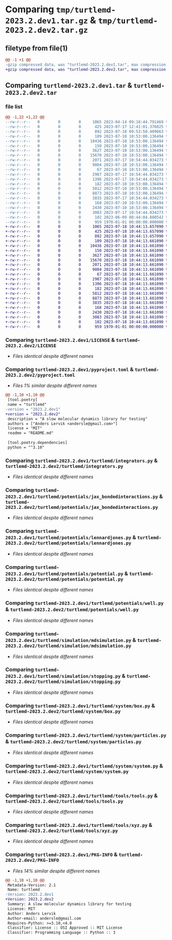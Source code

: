 # Comparing `tmp/turtlemd-2023.2.dev1.tar.gz` & `tmp/turtlemd-2023.2.dev2.tar.gz`

## filetype from file(1)

```diff
@@ -1 +1 @@
-gzip compressed data, was "turtlemd-2023.2.dev1.tar", max compression
+gzip compressed data, was "turtlemd-2023.2.dev2.tar", max compression
```

## Comparing `turtlemd-2023.2.dev1.tar` & `turtlemd-2023.2.dev2.tar`

### file list

```diff
@@ -1,22 +1,22 @@
--rw-r--r--   0        0        0     1065 2023-04-14 09:18:44.791469 turtlemd-2023.2.dev1/LICENSE
--rw-r--r--   0        0        0      425 2023-07-17 12:41:01.376025 turtlemd-2023.2.dev1/README.md
--rw-r--r--   0        0        0      892 2023-07-18 09:53:50.409663 turtlemd-2023.2.dev1/pyproject.toml
--rw-r--r--   0        0        0      109 2023-07-10 10:53:00.136494 turtlemd-2023.2.dev1/turtlemd/__init__.py
--rw-r--r--   0        0        0    10436 2023-07-10 10:53:00.136494 turtlemd-2023.2.dev1/turtlemd/integrators.py
--rw-r--r--   0        0        0      150 2023-07-10 10:53:00.136494 turtlemd-2023.2.dev1/turtlemd/potentials/__init__.py
--rw-r--r--   0        0        0     3627 2023-07-10 10:53:00.136494 turtlemd-2023.2.dev1/turtlemd/potentials/jax_bondedinteractions.py
--rw-r--r--   0        0        0    15670 2023-07-10 10:53:00.136494 turtlemd-2023.2.dev1/turtlemd/potentials/lennardjones.py
--rw-r--r--   0        0        0     2071 2023-07-17 10:54:44.034273 turtlemd-2023.2.dev1/turtlemd/potentials/potential.py
--rw-r--r--   0        0        0     9804 2023-07-10 10:53:00.136494 turtlemd-2023.2.dev1/turtlemd/potentials/well.py
--rw-r--r--   0        0        0       67 2023-07-10 10:53:00.136494 turtlemd-2023.2.dev1/turtlemd/simulation/__init__.py
--rw-r--r--   0        0        0     2987 2023-07-17 10:54:44.034273 turtlemd-2023.2.dev1/turtlemd/simulation/mdsimulation.py
--rw-r--r--   0        0        0     1396 2023-07-17 10:54:44.034273 turtlemd-2023.2.dev1/turtlemd/simulation/stopping.py
--rw-r--r--   0        0        0      182 2023-07-10 10:53:00.136494 turtlemd-2023.2.dev1/turtlemd/system/__init__.py
--rw-r--r--   0        0        0     5812 2023-07-10 10:53:00.136494 turtlemd-2023.2.dev1/turtlemd/system/box.py
--rw-r--r--   0        0        0     8873 2023-07-10 10:53:00.136494 turtlemd-2023.2.dev1/turtlemd/system/particles.py
--rw-r--r--   0        0        0     3835 2023-07-17 10:54:44.034273 turtlemd-2023.2.dev1/turtlemd/system/system.py
--rw-r--r--   0        0        0      168 2023-07-10 10:53:00.136494 turtlemd-2023.2.dev1/turtlemd/tools/__init__.py
--rw-r--r--   0        0        0     2430 2023-07-10 10:53:00.136494 turtlemd-2023.2.dev1/turtlemd/tools/tools.py
--rw-r--r--   0        0        0     3083 2023-07-17 10:54:44.034273 turtlemd-2023.2.dev1/turtlemd/tools/xyz.py
--rw-r--r--   0        0        0      102 2023-06-09 08:44:04.880542 turtlemd-2023.2.dev1/turtlemd/version.py
--rw-r--r--   0        0        0      959 1970-01-01 00:00:00.000000 turtlemd-2023.2.dev1/PKG-INFO
+-rw-r--r--   0        0        0     1065 2023-07-18 10:44:13.657090 turtlemd-2023.2.dev2/LICENSE
+-rw-r--r--   0        0        0      425 2023-07-18 10:44:13.657090 turtlemd-2023.2.dev2/README.md
+-rw-r--r--   0        0        0      892 2023-07-18 10:44:13.657090 turtlemd-2023.2.dev2/pyproject.toml
+-rw-r--r--   0        0        0      109 2023-07-18 10:44:13.661090 turtlemd-2023.2.dev2/turtlemd/__init__.py
+-rw-r--r--   0        0        0    10436 2023-07-18 10:44:13.661090 turtlemd-2023.2.dev2/turtlemd/integrators.py
+-rw-r--r--   0        0        0      150 2023-07-18 10:44:13.661090 turtlemd-2023.2.dev2/turtlemd/potentials/__init__.py
+-rw-r--r--   0        0        0     3627 2023-07-18 10:44:13.661090 turtlemd-2023.2.dev2/turtlemd/potentials/jax_bondedinteractions.py
+-rw-r--r--   0        0        0    15670 2023-07-18 10:44:13.661090 turtlemd-2023.2.dev2/turtlemd/potentials/lennardjones.py
+-rw-r--r--   0        0        0     2071 2023-07-18 10:44:13.661090 turtlemd-2023.2.dev2/turtlemd/potentials/potential.py
+-rw-r--r--   0        0        0     9804 2023-07-18 10:44:13.661090 turtlemd-2023.2.dev2/turtlemd/potentials/well.py
+-rw-r--r--   0        0        0       67 2023-07-18 10:44:13.661090 turtlemd-2023.2.dev2/turtlemd/simulation/__init__.py
+-rw-r--r--   0        0        0     2987 2023-07-18 10:44:13.661090 turtlemd-2023.2.dev2/turtlemd/simulation/mdsimulation.py
+-rw-r--r--   0        0        0     1396 2023-07-18 10:44:13.661090 turtlemd-2023.2.dev2/turtlemd/simulation/stopping.py
+-rw-r--r--   0        0        0      182 2023-07-18 10:44:13.661090 turtlemd-2023.2.dev2/turtlemd/system/__init__.py
+-rw-r--r--   0        0        0     5812 2023-07-18 10:44:13.661090 turtlemd-2023.2.dev2/turtlemd/system/box.py
+-rw-r--r--   0        0        0     8873 2023-07-18 10:44:13.661090 turtlemd-2023.2.dev2/turtlemd/system/particles.py
+-rw-r--r--   0        0        0     3835 2023-07-18 10:44:13.661090 turtlemd-2023.2.dev2/turtlemd/system/system.py
+-rw-r--r--   0        0        0      168 2023-07-18 10:44:13.661090 turtlemd-2023.2.dev2/turtlemd/tools/__init__.py
+-rw-r--r--   0        0        0     2430 2023-07-18 10:44:13.661090 turtlemd-2023.2.dev2/turtlemd/tools/tools.py
+-rw-r--r--   0        0        0     3083 2023-07-18 10:44:13.661090 turtlemd-2023.2.dev2/turtlemd/tools/xyz.py
+-rw-r--r--   0        0        0      102 2023-07-18 10:44:13.661090 turtlemd-2023.2.dev2/turtlemd/version.py
+-rw-r--r--   0        0        0      959 1970-01-01 00:00:00.000000 turtlemd-2023.2.dev2/PKG-INFO
```

### Comparing `turtlemd-2023.2.dev1/LICENSE` & `turtlemd-2023.2.dev2/LICENSE`

 * *Files identical despite different names*

### Comparing `turtlemd-2023.2.dev1/pyproject.toml` & `turtlemd-2023.2.dev2/pyproject.toml`

 * *Files 1% similar despite different names*

```diff
@@ -1,10 +1,10 @@
 [tool.poetry]
 name = "turtlemd"
-version = "2023.2.dev1"
+version = "2023.2.dev2"
 description = "A slow molecular dynamics library for testing"
 authors = ["Anders Lervik <andersle@gmail.com>"]
 license = "MIT"
 readme = "README.md"
 
 [tool.poetry.dependencies]
 python = "^3.10"
```

### Comparing `turtlemd-2023.2.dev1/turtlemd/integrators.py` & `turtlemd-2023.2.dev2/turtlemd/integrators.py`

 * *Files identical despite different names*

### Comparing `turtlemd-2023.2.dev1/turtlemd/potentials/jax_bondedinteractions.py` & `turtlemd-2023.2.dev2/turtlemd/potentials/jax_bondedinteractions.py`

 * *Files identical despite different names*

### Comparing `turtlemd-2023.2.dev1/turtlemd/potentials/lennardjones.py` & `turtlemd-2023.2.dev2/turtlemd/potentials/lennardjones.py`

 * *Files identical despite different names*

### Comparing `turtlemd-2023.2.dev1/turtlemd/potentials/potential.py` & `turtlemd-2023.2.dev2/turtlemd/potentials/potential.py`

 * *Files identical despite different names*

### Comparing `turtlemd-2023.2.dev1/turtlemd/potentials/well.py` & `turtlemd-2023.2.dev2/turtlemd/potentials/well.py`

 * *Files identical despite different names*

### Comparing `turtlemd-2023.2.dev1/turtlemd/simulation/mdsimulation.py` & `turtlemd-2023.2.dev2/turtlemd/simulation/mdsimulation.py`

 * *Files identical despite different names*

### Comparing `turtlemd-2023.2.dev1/turtlemd/simulation/stopping.py` & `turtlemd-2023.2.dev2/turtlemd/simulation/stopping.py`

 * *Files identical despite different names*

### Comparing `turtlemd-2023.2.dev1/turtlemd/system/box.py` & `turtlemd-2023.2.dev2/turtlemd/system/box.py`

 * *Files identical despite different names*

### Comparing `turtlemd-2023.2.dev1/turtlemd/system/particles.py` & `turtlemd-2023.2.dev2/turtlemd/system/particles.py`

 * *Files identical despite different names*

### Comparing `turtlemd-2023.2.dev1/turtlemd/system/system.py` & `turtlemd-2023.2.dev2/turtlemd/system/system.py`

 * *Files identical despite different names*

### Comparing `turtlemd-2023.2.dev1/turtlemd/tools/tools.py` & `turtlemd-2023.2.dev2/turtlemd/tools/tools.py`

 * *Files identical despite different names*

### Comparing `turtlemd-2023.2.dev1/turtlemd/tools/xyz.py` & `turtlemd-2023.2.dev2/turtlemd/tools/xyz.py`

 * *Files identical despite different names*

### Comparing `turtlemd-2023.2.dev1/PKG-INFO` & `turtlemd-2023.2.dev2/PKG-INFO`

 * *Files 14% similar despite different names*

```diff
@@ -1,10 +1,10 @@
 Metadata-Version: 2.1
 Name: turtlemd
-Version: 2023.2.dev1
+Version: 2023.2.dev2
 Summary: A slow molecular dynamics library for testing
 License: MIT
 Author: Anders Lervik
 Author-email: andersle@gmail.com
 Requires-Python: >=3.10,<4.0
 Classifier: License :: OSI Approved :: MIT License
 Classifier: Programming Language :: Python :: 3
```

